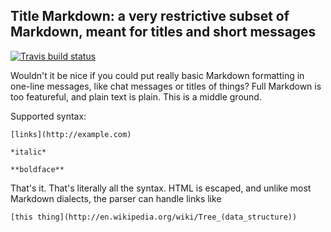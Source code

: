 ## Title Markdown: a very restrictive subset of Markdown, meant for titles and short messages

[![Travis build status](https://travis-ci.org/PeterScott/titlemarkdown.png)](https://travis-ci.org/PeterScott/titlemarkdown)

Wouldn't it be nice if you could put really basic Markdown formatting in one-line messages, like chat messages or titles of things? Full Markdown is too featureful, and plain text is plain. This is a middle ground.

Supported syntax:

```
[links](http://example.com)

*italic*

**boldface**
```

That's it. That's literally all the syntax. HTML is escaped, and unlike most Markdown dialects, the parser can handle links like

    [this thing](http://en.wikipedia.org/wiki/Tree_(data_structure))
